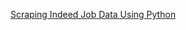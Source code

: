 [Scraping Indeed Job Data Using Python](https://www.geeksforgeeks.org/scraping-indeed-job-data-using-python/)

